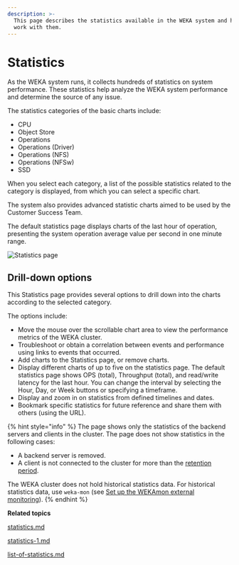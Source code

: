 ```yaml
---
description: >-
  This page describes the statistics available in the WEKA system and how to
  work with them.
---
```


# Statistics

As the WEKA system runs, it collects hundreds of statistics on system performance. These statistics help analyze the WEKA system performance and determine the source of any issue.

The statistics categories of the basic charts include:

* CPU
* Object Store
* Operations
* Operations (Driver)
* Operations (NFS)
* Operations (NFSw)
* SSD

When you select each category, a list of the possible statistics related to the category is displayed, from which you can select a specific chart.

The system also provides advanced statistic charts aimed to be used by the Customer Success Team.

The default statistics page displays charts of the last hour of operation, presenting the system operation average value per second in one minute range.

![Statistics page](../../.gitbook/assets/wmng\_statistics\_overview.gif)

## **Drill-down options**

This Statistics page provides several options to drill down into the charts according to the selected category.

The options include:

* Move the mouse over the scrollable chart area to view the performance metrics of the WEKA cluster.
* Troubleshoot or obtain a correlation between events and performance using links to events that occurred.
* Add charts to the Statistics page, or remove charts.
* Display different charts of up to five on the statistics page. The default statistics page shows OPS (total), Throughput (total), and read/write latency for the last hour. You can change the interval by selecting the Hour, Day, or Week buttons or specifying a timeframe.
* Display and zoom in on statistics from defined timelines and dates.
* Bookmark specific statistics for future reference and share them with others (using the URL).

{% hint style="info" %}
The page shows only the statistics of the backend servers and clients in the cluster. The page does not show statistics in the following cases:

* A backend server is removed.
* A client is not connected to the cluster for more than the [retention period](statistics-1.md#set-statistics-retention).

The WEKA cluster does not hold historical statistics data. For historical statistics data, use `weka-mon` (see [Set up the WEKAmon external monitoring](../../monitor-the-weka-cluster/external-monitoring.md)).
{% endhint %}



**Related topics**

[statistics.md](statistics.md "mention")

[statistics-1.md](statistics-1.md "mention")

[list-of-statistics.md](list-of-statistics.md "mention")
